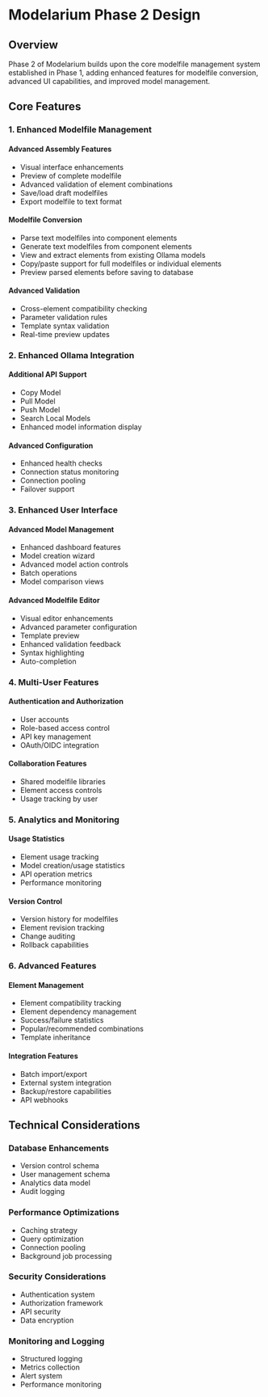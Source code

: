 # Modelarium Phase 2 Design

## Overview

Phase 2 of Modelarium builds upon the core modelfile management system established in Phase 1, adding enhanced features for modelfile conversion, advanced UI capabilities, and improved model management.

## Core Features

### 1. Enhanced Modelfile Management

#### Advanced Assembly Features
- Visual interface enhancements
- Preview of complete modelfile
- Advanced validation of element combinations
- Save/load draft modelfiles
- Export modelfile to text format

#### Modelfile Conversion
- Parse text modelfiles into component elements
- Generate text modelfiles from component elements
- View and extract elements from existing Ollama models
- Copy/paste support for full modelfiles or individual elements
- Preview parsed elements before saving to database

#### Advanced Validation
- Cross-element compatibility checking
- Parameter validation rules
- Template syntax validation
- Real-time preview updates

### 2. Enhanced Ollama Integration

#### Additional API Support
- Copy Model
- Pull Model
- Push Model
- Search Local Models
- Enhanced model information display

#### Advanced Configuration
- Enhanced health checks
- Connection status monitoring
- Connection pooling
- Failover support

### 3. Enhanced User Interface

#### Advanced Model Management
- Enhanced dashboard features
- Model creation wizard
- Advanced model action controls
- Batch operations
- Model comparison views

#### Advanced Modelfile Editor
- Visual editor enhancements
- Advanced parameter configuration
- Template preview
- Enhanced validation feedback
- Syntax highlighting
- Auto-completion

### 4. Multi-User Features

#### Authentication and Authorization
- User accounts
- Role-based access control
- API key management
- OAuth/OIDC integration

#### Collaboration Features
- Shared modelfile libraries
- Element access controls
- Usage tracking by user

### 5. Analytics and Monitoring

#### Usage Statistics
- Element usage tracking
- Model creation/usage statistics
- API operation metrics
- Performance monitoring

#### Version Control
- Version history for modelfiles
- Element revision tracking
- Change auditing
- Rollback capabilities

### 6. Advanced Features

#### Element Management
- Element compatibility tracking
- Element dependency management
- Success/failure statistics
- Popular/recommended combinations
- Template inheritance

#### Integration Features
- Batch import/export
- External system integration
- Backup/restore capabilities
- API webhooks

## Technical Considerations

### Database Enhancements
- Version control schema
- User management schema
- Analytics data model
- Audit logging

### Performance Optimizations
- Caching strategy
- Query optimization
- Connection pooling
- Background job processing

### Security Considerations
- Authentication system
- Authorization framework
- API security
- Data encryption

### Monitoring and Logging
- Structured logging
- Metrics collection
- Alert system
- Performance monitoring 